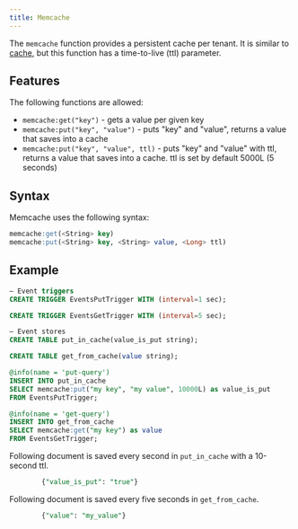 ```yaml
---
title: Memcache
---
```


The `memcache` function provides a persistent cache per tenant. It is similar to [cache](../cache/), but this function has a time-to-live (ttl) parameter.

## Features

The following functions are allowed:

- `memcache:get("key")`       - gets a value per given key
- `memcache:put("key", "value")` - puts "key" and "value", returns a value that saves into a cache
- `memcache:put("key", "value", ttl)` - puts "key" and "value" with ttl, returns a value that saves into a cache. ttl is set by default 5000L (5 seconds)

## Syntax

Memcache uses the following syntax:

```sql
memcache:get(<String> key) 
memcache:put(<String> key, <String> value, <Long> ttl)
```

## Example

```sql
– Event triggers
CREATE TRIGGER EventsPutTrigger WITH (interval=1 sec);

CREATE TRIGGER EventsGetTrigger WITH (interval=5 sec);

– Event stores
CREATE TABLE put_in_cache(value_is_put string);

CREATE TABLE get_from_cache(value string);

@info(name = 'put-query')
INSERT INTO put_in_cache
SELECT memcache:put("my key", "my value", 10000L) as value_is_put
FROM EventsPutTrigger;

@info(name = 'get-query')
INSERT INTO get_from_cache
SELECT memcache:get("my key") as value
FROM EventsGetTrigger;
```

Following document is saved every second in `put_in_cache` with a 10-second ttl.

```sql
        {"value_is_put": "true"}
```  
		
Following document is saved every five seconds in `get_from_cache`.

```sql
        {"value": "my_value"}
```

